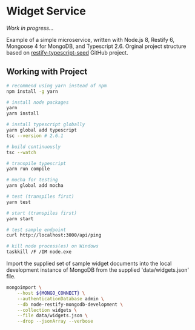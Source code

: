 # Widget Service

_Work in progress..._

Example of a simple microservice, written with Node.js 8, Restify 6, Mongoose 4 for MongoDB, and Typescript 2.6. Orginal project structure based on [restify-typescript-seed](https://github.com/sulhome/restify-typescript-seed) GitHub project.

## Working with Project

```bash
# recommend using yarn instead of npm
npm install -g yarn

# install node packages
yarn
yarn install

# install typescript globally
yarn global add typescript
tsc --version # 2.6.1

# build continuously
tsc --watch

# transpile typescript
yarn run compile

# mocha for testing
yarn global add mocha

# test (transpiles first)
yarn test

# start (transpiles first)
yarn start

# test sample endpoint
curl http://localhost:3000/api/ping

# kill node process(es) on Windows
taskkill /F /IM node.exe
```

Import the supplied set of sample widget documents into the local development instance of MongoDB from the supplied 'data/widgets.json' file.

```bash
mongoimport \
	--host ${MONGO_CONNECT} \
	--authenticationDatabase admin \
	--db node-restify-mongodb-development \
	--collection widgets \
	--file data/widgets.json \
	--drop --jsonArray --verbose
```

